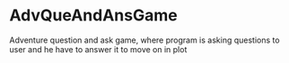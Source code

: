 # AdvQueAndAnsGame
Adventure question and ask game, where program is asking questions to user and he have to answer it to move on in plot
